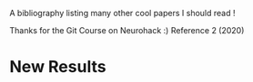 A bibliography listing many other cool papers I should read !

Thanks for the Git Course on Neurohack :)
Reference 2 (2020)
# New Results
